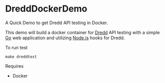 # DreddDockerDemo
A Quick Demo to get Dredd API testing in Docker.

This demo will build a docker container for [Dredd](https://dredd.readthedocs.io/en/latest/)
API testing with a simple [Go](https://golang.org/)
web application and utilizing [Node.js](https://dredd.readthedocs.io/en/latest/hooks-nodejs/) hooks for Dredd.

To run test
```
make dreddtest
```

Requires
- Docker
